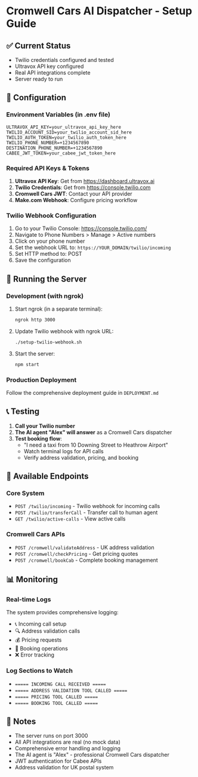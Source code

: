 # Cromwell Cars AI Dispatcher - Setup Guide

## ✅ Current Status
- Twilio credentials configured and tested
- Ultravox API key configured  
- Real API integrations complete
- Server ready to run

## 🔧 Configuration

### Environment Variables (in .env file)
```
ULTRAVOX_API_KEY=your_ultravox_api_key_here
TWILIO_ACCOUNT_SID=your_twilio_account_sid_here
TWILIO_AUTH_TOKEN=your_twilio_auth_token_here
TWILIO_PHONE_NUMBER=+1234567890
DESTINATION_PHONE_NUMBER=+1234567890
CABEE_JWT_TOKEN=your_cabee_jwt_token_here
```

### Required API Keys & Tokens
1. **Ultravox API Key**: Get from https://dashboard.ultravox.ai
2. **Twilio Credentials**: Get from https://console.twilio.com
3. **Cromwell Cars JWT**: Contact your API provider
4. **Make.com Webhook**: Configure pricing workflow

### Twilio Webhook Configuration
1. Go to your Twilio Console: https://console.twilio.com/
2. Navigate to Phone Numbers > Manage > Active numbers
3. Click on your phone number
4. Set the webhook URL to: `https://YOUR_DOMAIN/twilio/incoming`
5. Set HTTP method to: POST
6. Save the configuration

## 🚀 Running the Server

### Development (with ngrok)
1. Start ngrok (in a separate terminal):
   ```bash
   ngrok http 3000
   ```

2. Update Twilio webhook with ngrok URL:
   ```bash
   ./setup-twilio-webhook.sh
   ```

3. Start the server:
   ```bash
   npm start
   ```

### Production Deployment
Follow the comprehensive deployment guide in `DEPLOYMENT.md`

## 📞 Testing

1. **Call your Twilio number**
2. **The AI agent "Alex" will answer** as a Cromwell Cars dispatcher
3. **Test booking flow**:
   - "I need a taxi from 10 Downing Street to Heathrow Airport"
   - Watch terminal logs for API calls
   - Verify address validation, pricing, and booking

## 🔧 Available Endpoints

### Core System
- `POST /twilio/incoming` - Twilio webhook for incoming calls
- `POST /twilio/transferCall` - Transfer call to human agent
- `GET /twilio/active-calls` - View active calls

### Cromwell Cars APIs
- `POST /cromwell/validateAddress` - UK address validation
- `POST /cromwell/checkPricing` - Get pricing quotes
- `POST /cromwell/bookCab` - Complete booking management

## 📊 Monitoring

### Real-time Logs
The system provides comprehensive logging:
- 📞 Incoming call setup
- 🔍 Address validation calls
- 💰 Pricing requests
- 🚖 Booking operations
- ❌ Error tracking

### Log Sections to Watch
- `===== INCOMING CALL RECEIVED =====`
- `===== ADDRESS VALIDATION TOOL CALLED =====`
- `===== PRICING TOOL CALLED =====`
- `===== BOOKING TOOL CALLED =====`

## 📝 Notes

- The server runs on port 3000
- All API integrations are real (no mock data)
- Comprehensive error handling and logging
- The AI agent is "Alex" - professional Cromwell Cars dispatcher
- JWT authentication for Cabee APIs
- Address validation for UK postal system
